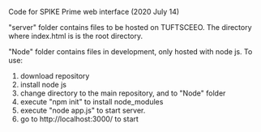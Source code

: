Code for SPIKE Prime web interface
(2020 July 14)

"server" folder contains files to be hosted on TUFTSCEEO. The directory where index.html is is the root directory.

"Node" folder contains files in development, only hosted with node js. 
To use:
1. download repository
2. install node js
3. change directory to the main repository, and to "Node" folder
4. execute "npm init" to install node_modules
5. execute "node app.js" to start server.
6. go to http://localhost:3000/ to start

